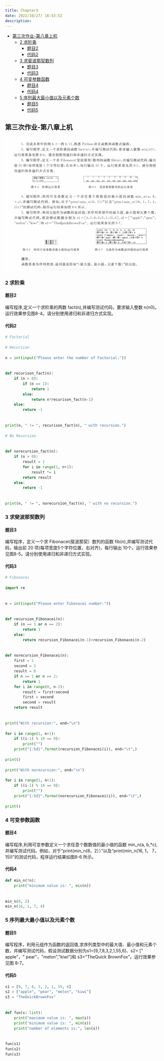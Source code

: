 ```yaml
---
title: Chapter3
date: 2022/10/27/ 16:53:52
description: 
---
```


- [第三次作业-第八章上机](#第三次作业-第八章上机)
  - [2 求阶乘](#2-求阶乘)
    - [题目2](#题目2)
    - [代码2](#代码2)
  - [3 求斐波那契数列](#3-求斐波那契数列)
    - [题目3](#题目3)
    - [代码3](#代码3)
  - [4 可变参数函数](#4-可变参数函数)
    - [题目4](#题目4)
    - [代码4](#代码4)
  - [5 序列最大最小值以及元素个数](#5-序列最大最小值以及元素个数)
    - [题目5](#题目5)
    - [代码5](#代码5)

## 第三次作业-第八章上机

![alt](./images/Screenshot%202022-10-27%20at%2016.54.40.png)

### 2 求阶乘

#### 题目2

编写程序,定义一个求阶乘的两数 fact(n),并编写测试代码，要求输入整数 n(n0)。
运行效果参见图8-4。请分别使用递归和非递归方式实现。

#### 代码2

```py
# Factorial

# Recursion

n = int(input("Please enter the number of Factorial:"))


def recurison_fact(n):
    if (n > 0):
        if (n == 1):
            return 1
        else:
            return n*recurison_fact(n-1)
    else:
        return -1


print(n, " != ", recurison_fact(n), " with recursion.")

# No Recursion


def norecursion_fact(n):
    if (n > 0):
        result = 1
        for i in range(1, n+1):
            result *= i
        return result
    else:
        return -1


print(n, " != ", norecursion_fact(n), " with no recursion.")

```

### 3 求斐波那契数列

#### 题目3

编写程序，定义一个求 Fibonacei(斐波那契）数列的函数 fib(n),并编写测试代码，输出前 20 项(每项宽度5个字符位置，右对齐)，每行输出 10个。运行效果参见图8-5。请分别使用递归和非递归方式实现。

#### 代码3

```py
# Fibonacei

import re


n = int(input("Please enter Fibonacei number:"))


def recursion_Fibonacei(n):
    if (n == 1 or n == 2):
        return 1
    else:
        return recursion_Fibonacei(n-1)+recursion_Fibonacei(n-2)


def norecursion_Fibonacei(n):
    first = 1
    second = 1
    result = 0
    if n == 1 or n == 2:
        return 1
    for i in range(0, n-2):
        result = first+second
        first = second
        second = result
    return result


print("With recursion:", end="\n")

for i in range(1, n+1):
    if ((i-1) % 10 == 0):
        print("")
    print("{:5d}".format(recursion_Fibonacei(i)), end="\t",)

print()

print("With norecursion:", end="\n")

for i in range(1, n+1):
    if ((i-1) % 10 == 0):
        print("")
    print("{:5d}".format(norecursion_Fibonacei(i)), end="\t",)

print()
```

### 4 可变参数函数

#### 题目4

编写程序,利用可变参数定义一个求任意个数数值的最小值的函数 min_n(a, b,*c),并编写测试代码。例如，对于“print(min_n(8，2））”以及“print(min_n(16, 1， 7，15))”的测试代码，程序运行结果如图8-6 所示。

#### 代码4

```py
def min_n(*n):
    print("minimum value is: ", min(n))


min_n(8, 2)
min_n(16, 1, 7, 4)

```

### 5 序列最大最小值以及元素个数

#### 题目5

编写程序，利用元组作为函数的返回值,求序列类型中的最大值、最小值和元素个数，并编写测试代码，假设测试数据分别为s1=[9,7,8,3,2,1,55,6]、s2= [" apple"，" pear"，"melon","kiwi"]和 s3="TheQuick BrownFox"。运行效果参见图 8-7。

#### 代码5

```py
s1 = [9, 7, 8, 3, 2, 1, 55, 6]
s2 = ["apple", "pear", "melon", "kiwi"]
s3 = "TheQuickBrownFox"


def fun(s: list):
    print("maximum value is: ", max(s))
    print("minimum value is: ", min(s))
    print("number of elements is:", len(s))


fun(s1)
fun(s2)
fun(s3)
```
